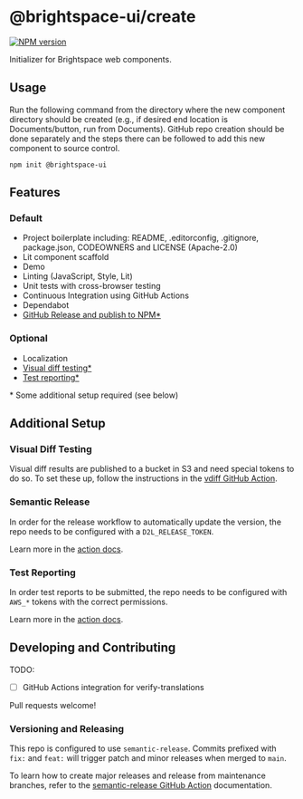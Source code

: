 # @brightspace-ui/create

[![NPM version](https://img.shields.io/npm/v/@brightspace-ui/create.svg)](https://www.npmjs.org/package/@brightspace-ui/create)

Initializer for Brightspace web components.

## Usage

Run the following command from the directory where the new component directory should be created (e.g., if desired end location is Documents/button, run from Documents). GitHub repo creation should be done separately and the steps there can be followed to add this new component to source control.

```
npm init @brightspace-ui
```

## Features

### Default

* Project boilerplate including: README, .editorconfig, .gitignore, package.json, CODEOWNERS and LICENSE (Apache-2.0)
* Lit component scaffold
* Demo
* Linting (JavaScript, Style, Lit)
* Unit tests with cross-browser testing
* Continuous Integration using GitHub Actions
* Dependabot
* [GitHub Release and publish to NPM*](#semantic-release)

### Optional

* Localization
* [Visual diff testing*](#visual-diff-testing)
* [Test reporting*](#test-reporting)

\* Some additional setup required (see below)

## Additional Setup

### Visual Diff Testing

Visual diff results are published to a bucket in S3 and need special tokens to do so. To set these up, follow the instructions in the [vdiff GitHub Action](https://github.com/BrightspaceUI/actions/tree/main/vdiff).

### Semantic Release

In order for the release workflow to automatically update the version, the repo needs to be configured with a `D2L_RELEASE_TOKEN`.

Learn more in the [action docs](https://github.com/BrightspaceUI/actions/blob/main/docs/release-token.md).

### Test Reporting

In order test reports to be submitted, the repo needs to be configured with `AWS_*` tokens with the correct permissions.

Learn more in the [action docs](https://github.com/Brightspace/test-reporting-action?tab=readme-ov-file#set-up).


## Developing and Contributing

TODO:
* [ ] GitHub Actions integration for verify-translations

Pull requests welcome!

### Versioning and Releasing

This repo is configured to use `semantic-release`. Commits prefixed with `fix:` and `feat:` will trigger patch and minor releases when merged to `main`.

To learn how to create major releases and release from maintenance branches, refer to the [semantic-release GitHub Action](https://github.com/BrightspaceUI/actions/tree/main/semantic-release) documentation.
